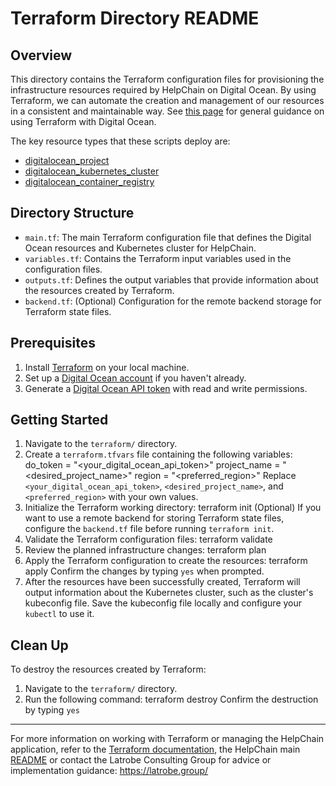 # Terraform Directory README

## Overview

This directory contains the Terraform configuration files for provisioning the infrastructure resources required by HelpChain on Digital Ocean. By using Terraform, we can automate the creation and management of our resources in a consistent and maintainable way. See [this page](https://www.digitalocean.com/community/tutorials/how-to-structure-a-terraform-project) for general guidance on using Terraform with Digital Ocean.

The key resource types that these scripts deploy are:
 - [digitalocean_project](https://registry.terraform.io/providers/digitalocean/digitalocean/latest/docs/resources/project)
 - [digitalocean_kubernetes_cluster](https://registry.terraform.io/providers/digitalocean/digitalocean/latest/docs/resources/kubernetes_cluster)
 - [digitalocean_container_registry](https://registry.terraform.io/providers/digitalocean/digitalocean/latest/docs/resources/container_registry)

## Directory Structure

- `main.tf`: The main Terraform configuration file that defines the Digital Ocean resources and Kubernetes cluster for HelpChain.
- `variables.tf`: Contains the Terraform input variables used in the configuration files.
- `outputs.tf`: Defines the output variables that provide information about the resources created by Terraform.
- `backend.tf`: (Optional) Configuration for the remote backend storage for Terraform state files.

## Prerequisites

1. Install [Terraform](https://www.terraform.io/downloads.html) on your local machine.
2. Set up a [Digital Ocean account](https://cloud.digitalocean.com/registrations/new) if you haven't already.
3. Generate a [Digital Ocean API token](https://cloud.digitalocean.com/account/api/tokens) with read and write permissions.

## Getting Started

1. Navigate to the `terraform/` directory.
2. Create a `terraform.tfvars` file containing the following variables:
    do_token = "<your_digital_ocean_api_token>"
    project_name = "<desired_project_name>"
    region = "<preferred_region>"
   Replace `<your_digital_ocean_api_token>`, `<desired_project_name>`, and `<preferred_region>` with your own values.
3. Initialize the Terraform working directory:
    terraform init
   (Optional) If you want to use a remote backend for storing Terraform state files, configure the `backend.tf` file before running `terraform init`.
4. Validate the Terraform configuration files:
    terraform validate
5. Review the planned infrastructure changes:
    terraform plan
6. Apply the Terraform configuration to create the resources:
    terraform apply
Confirm the changes by typing `yes` when prompted.
7. After the resources have been successfully created, Terraform will output information about the Kubernetes cluster, such as the cluster's kubeconfig file. Save the kubeconfig file locally and configure your `kubectl` to use it.

## Clean Up
To destroy the resources created by Terraform:
1. Navigate to the `terraform/` directory.
2. Run the following command:
    terraform destroy
   Confirm the destruction by typing `yes`

---

For more information on working with Terraform or managing the HelpChain application, refer to the [Terraform documentation](https://developer.hashicorp.com/terraform/docs), the HelpChain main [README](https://github.com/jacklatrobe/helpchain-infra) or contact the Latrobe Consulting Group for advice or implementation guidance: https://latrobe.group/
